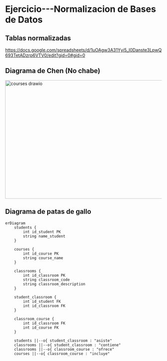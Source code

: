 # Ejercicio---Normalizacion de Bases de Datos

## Tablas normalizadas

https://docs.google.com/spreadsheets/d/1uOAgw3A31Yyi5_l0Danste3LpwQ693TetADzrp6VTV0/edit?gid=0#gid=0

## Diagrama de Chen (No chabe)

<img width="589" height="381" alt="courses drawio" src="https://github.com/user-attachments/assets/f5b36a1e-ffa4-406d-a7e0-da4c0dae5a45" />

## Diagrama de patas de gallo

```mermaid
erDiagram
    students {
        int id_student PK
        string name_student
    }

    courses {
        int id_course PK
        string course_name
    }

    classrooms {
        int id_classroom PK
        string classroom_code
        string classroom_description
    }

    student_classroom {
        int id_student FK
        int id_classroom FK
    }

    classroom_course {
        int id_classroom FK
        int id_course FK
    }

    students ||--o{ student_classroom : "asiste"
    classrooms ||--o{ student_classroom : "contiene"
    classrooms ||--o{ classroom_course : "ofrece"
    courses ||--o{ classroom_course : "incluye"
```
